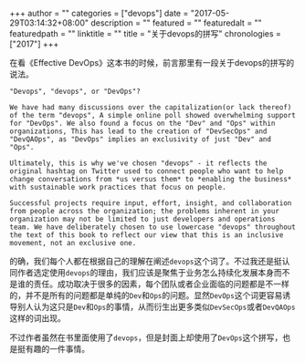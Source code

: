 +++
author = ""
categories = ["devops"]
date = "2017-05-29T03:14:32+08:00"
description = ""
featured = ""
featuredalt = ""
featuredpath = ""
linktitle = ""
title = "关于devops的拼写"
chronologies = ["2017"]
+++

在看《Effective DevOps》这本书的时候，前言那里有一段关于devops的拼写的说法。

`"Devops", "devops", or "DevOps"?`

`We have had many discussions over the capitalization(or lack thereof) of the term "devops", A simple online poll showed overwhelming support for "DevOps". We also found a focus on the "Dev" and "Ops" within organizations, This has lead to the creation of "DevSecOps" and "DevQAOps", as "DevOps" implies an exclusivity of just "Dev" and "Ops".`

`Ultimately, this is why we've chosen "devops" - it reflects the original hashtag on Twitter used to connect people who want to help change conversations from *us versus them* to *enabling the business* with sustainable work practices that focus on people.`

`Successful projects require input, effort, insight, and collaboration from people across the organization; the problems inherent in your organization may not be limited to just developers and operations team. We have deliberately chosen to use lowercase "devops" throughout the text of this book to reflect our view that this is an inclusive movement, not an exclusive one.
`

的确，我们每个人都在根据自己的理解在阐述`devops`这个词了。不过我还是挺认同作者选定使用`devops`的理由，我们应该是聚焦于业务怎么持续化发展本身而不是谁的责任。成功取决于很多的因素，每个团队或者企业面临的问题都是不一样的，并不是所有的问题都是单纯的`Dev`和`Ops`的问题。显然`DevOps`这个词更容易诱导别人认为这只是`Dev`和`Ops`的事情，从而衍生出更多类似`DevSecOps`或者`DevQAOps`这样的词出现。

不过作者虽然在书里面使用了`devops`，但是封面上却使用了`DevOps`这个拼写，也是挺有趣的一件事情。
